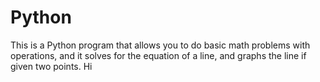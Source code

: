 # Python
This is a Python program that allows you to do basic math problems with operations, and it solves for the equation of a line, and graphs the line if given two points. Hi